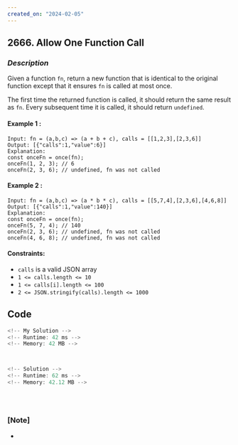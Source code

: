 ```yaml
---
created_on: "2024-02-05"
---
```


## 2666. Allow One Function Call


### _Description_

Given a function `fn`, return a new function that is identical to the original function except that it ensures `fn` is called at most once.

The first time the returned function is called, it should return the same result as `fn`.
Every subsequent time it is called, it should return `undefined`.

#### Example 1 :
```
Input: fn = (a,b,c) => (a + b + c), calls = [[1,2,3],[2,3,6]]
Output: [{"calls":1,"value":6}]
Explanation:
const onceFn = once(fn);
onceFn(1, 2, 3); // 6
onceFn(2, 3, 6); // undefined, fn was not called
```

#### Example 2 :
```
Input: fn = (a,b,c) => (a * b * c), calls = [[5,7,4],[2,3,6],[4,6,8]]
Output: [{"calls":1,"value":140}]
Explanation:
const onceFn = once(fn);
onceFn(5, 7, 4); // 140
onceFn(2, 3, 6); // undefined, fn was not called
onceFn(4, 6, 8); // undefined, fn was not called
```

#### Constraints:

- `calls` is a valid JSON array
- `1 <= calls.length <= 10`
- `1 <= calls[i].length <= 100`
- `2 <= JSON.stringify(calls).length <= 1000`


## Code

```JavaScript
<!-- My Solution -->
<!-- Runtime: 42 ms -->
<!-- Memory: 42 MB -->




```

```JavaScript
<!-- Solution -->
<!-- Runtime: 62 ms -->
<!-- Memory: 42.12 MB -->




```


#

### [Note]
- 
